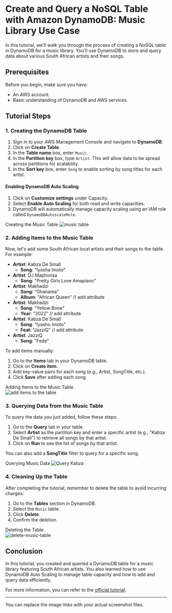 # Create and Query a NoSQL Table with Amazon DynamoDB: Music Library Use Case

In this tutorial, we'll walk you through the process of creating a NoSQL table in DynamoDB for a music library. You'll use DynamoDB to store and query data about various South African artists and their songs.

## Prerequisites

Before you begin, make sure you have:

- An AWS account.
- Basic understanding of DynamoDB and AWS services.

## Tutorial Steps

### 1. Creating the DynamoDB Table

1. Sign in to your AWS Management Console and navigate to **DynamoDB**.
2. Click on **Create Table**.
3. In the **Table name** box, enter `Music`.
4. In the **Partition key** box, type `Artist`. This will allow data to be spread across partitions for scalability.
5. In the **Sort key** box, enter `Song` to enable sorting by song titles for each artist.

#### Enabling DynamoDB Auto Scaling

1. Click on **Customize settings** under Capacity.
2. Select **Enable Auto Scaling** for both read and write capacities.
3. DynamoDB will automatically manage capacity scaling using an IAM role called `DynamoDBAutoscaleRole`.

Creating the Music Table
![music table](https://github.com/user-attachments/assets/505f144b-c313-44ae-b27b-f9e1c939baa3)

### 2. Adding Items to the Music Table

Now, let's add some South African local artists and their songs to the table. For example:

- **Artist**: Kabza De Small
  - **Song**: "Iyasha Imoto"
- **Artist**: DJ Maphorisa
  - **Song**: "Pretty Girls Love Amapiano"
- **Artist**: Makhadzi
  - **Song**: "Ghanama"
  - **Album**: "African Queen" // add attribute
- **Artist**: Makhadzi
  - **Song**: "Yellow Bone"
  - **Year**: "2022" // add attribute
- **Artist**: Kabza De Small
  - **Song**: "Iyasho Imoto"
  - **Feat**: "JazziQ" // add attribute
- **Artist**: JazziQ
  - **Song**: "Fede"

To add items manually:

1. Go to the **Items** tab in your DynamoDB table.
2. Click on **Create item**.
3. Add key-value pairs for each song (e.g., Artist, SongTitle, etc.).
4. Click **Save** after adding each song.

 Adding Items to the Music Table  
![add items to the table](https://github.com/user-attachments/assets/0f47751a-30fa-45e9-bcff-6a75e4dd10a0)

### 3. Querying Data from the Music Table

To query the data you just added, follow these steps:

1. Go to the **Query** tab in your table.
2. Select **Artist** as the partition key and enter a specific artist (e.g., "Kabza De Small") to retrieve all songs by that artist.
3. Click on **Run** to see the list of songs by that artist.

You can also add a **SongTitle** filter to query for a specific song.

 Querying Music Data 
![Query Kabza](https://github.com/user-attachments/assets/b70eb812-de1b-4285-a4e2-685a01582b90)

### 4. Cleaning Up the Table

After completing the tutorial, remember to delete the table to avoid incurring charges:

1. Go to the **Tables** section in DynamoDB.
2. Select the `Music` table.
3. Click **Delete**.
4. Confirm the deletion.

 Deleting the Table  
![delete-music-table](https://github.com/user-attachments/assets/ea831063-e9fd-4a0c-b06b-3df268a1d2a0)

## Conclusion

In this tutorial, you created and queried a DynamoDB table for a music library featuring South African artists. You also learned how to use DynamoDB Auto Scaling to manage table capacity and how to add and query data efficiently.

For more information, you can refer to the [official tutorial](https://aws.amazon.com/tutorials/create-nosql-table/).

---

You can replace the image links with your actual screenshot files. 

